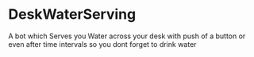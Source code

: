 # DeskWaterServing
A bot which Serves you Water across your desk with push of a button or even after time intervals so you dont forget to drink water
